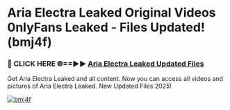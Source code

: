# Aria Electra Leaked Original Videos 0nlyFans Leaked - Files Updated! (bmj4f)

<h3>🔴 CLICK HERE 🌐==►► <a href="https://tinyurl.com/4seja8ks" rel="nofollow">Aria Electra Leaked Updated Files</a></h3>

Get Aria Electra Leaked and all content. Now you can access all videos and pictures of Aria Electra Leaked. New Updated Files 2025!

[![bmj4f](https://i.imgur.com/EWjZXRe.gif)](https://tinyurl.com/4seja8ks)
